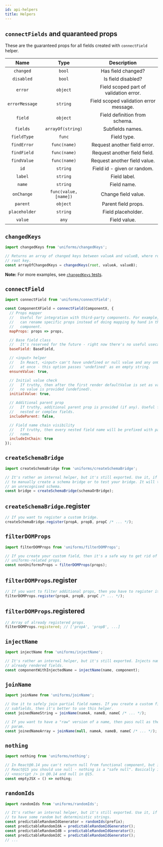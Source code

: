 ```yaml
---
id: api-helpers
title: Helpers
---
```


## `connectFields` and quaranteed props

These are the guaranteed props for all fields created with `connectField` helper.

|      Name      |         Type          |              Description               |
| :------------: | :-------------------: | :------------------------------------: |
|   `changed`    |        `bool`         |           Has field changed?           |
|   `disabled`   |        `bool`         |           Is field disabled?           |
|    `error`     |       `object`        | Field scoped part of validation error. |
| `errorMessage` |       `string`        | Field scoped validation error message. |
|    `field`     |       `object`        |     Field definition from schema.      |
|    `fields`    |   `arrayOf(string)`   |            Subfields names.            |
|  `fieldType`   |        `func`         |              Field type.               |
|  `findError`   |     `func(name)`      |      Request another field error.      |
|  `findField`   |     `func(name)`      |      Request another field field.      |
|  `findValue`   |     `func(name)`      |      Request another field value.      |
|      `id`      |       `string`        |      Field id - given or random.       |
|    `label`     |       `string`        |              Field label.              |
|     `name`     |       `string`        |              Field name.               |
|   `onChange`   | `func(value, [name])` |          Change field value.           |
|    `parent`    |       `object`        |          Parent field props.           |
| `placeholder`  |       `string`        |           Field placeholder.           |
|    `value`     |         `any`         |              Field value.              |

## `changedKeys`

```js
import changedKeys from 'uniforms/changedKeys';

// Returns an array of changed keys between valueA and valueB, where root is the
// root key.
const arrayOfChangedKeys = changedKeys(root, valueA, valueB);
```

**Note:** For more examples, see [`changedKeys` tests](https://github.com/vazco/uniforms/blob/master/packages/uniforms/test/helpers/changedKeys.js).

## `connectField`

```js
import connectField from 'uniforms/connectField';

const ComponentXField = connectField(ComponentX, {
  // Props mapper
  //   Useful for integration with third-party components. For example, you
  //   can rename specific props instead of doing mapping by hand in the
  //   component.
  mapProps: props => props,

  // Base field class
  //   It's reserved for the future - right now there's no useful usecase.
  baseField: BaseField,

  // <input> helper
  //   In React, <input> can't have undefined or null value and any onChange
  //   at once - this option passes 'undefined' as en empty string.
  ensureValue: true,

  // Initial value check
  //   If truthy, then after the first render defaultValue is set as value if
  //   no value is provided (undefined).
  initialValue: true,

  // Additional parent prop
  //   If truthy, additional parent prop is provided (if any). Useful for
  //   nested or complex fields.
  includeParent: false,

  // Field name chain visibility
  //   If truthy, then every nested field name will be prefixed with parent
  //   name.
  includeInChain: true
});
```

## `createSchemaBridge`

```js
import createSchemaBridge from 'uniforms/createSchemaBridge';

// It's rather an internal helper, but it's still exported. Use it, if you want
// to manually create a schema bridge or to test your bridge. It will throw on
// an unrecognised schema.
const bridge = createSchemaBridge(schemaOrBridge);
```

## `createSchemaBridge`.register

```js
// If you want to register a custom bridge.
createSchemaBridge.register(propA, propB, propC /* ... */);
```

## `filterDOMProps`

```js
import filterDOMProps from 'uniforms/filterDOMProps';

// If you create your custom field, then it's a safe way to get rid of all
// uniforms-related props.
const nonUniformsProps = filterDOMProps(props);
```

## `filterDOMProps`.register

```js
// If you want to filter additional props, then you have to register it.
filterDOMProps.register(propA, propB, propC /* ... */);
```

## `filterDOMProps`.registered

```js
// Array of already registered props.
filterDOMProps.registered; // ['propA', 'propB', ...]
```

## `injectName`

```js
import injectName from 'uniforms/injectName';

// It's rather an internal helper, but it's still exported. Injects name to all
// already rendered fields.
const componentWithInjectedName = injectName(name, component);
```

## `joinName`

```js
import joinName from 'uniforms/joinName';

// Use it to safely join partial field names. If you create a custom field with
// subfields, then it's better to use this helper.
const joinedNameString = joinName(nameA, nameB, nameC /* ... */);

// If you want to have a "raw" version of a name, then pass null as the first
// param.
const joinedNameArray = joinName(null, nameA, nameB, nameC /* ... */);
```

## `nothing`

```js
import nothing from 'uniforms/nothing';

// In React@0.14 you can't return null from functional component, but in
// React@15 you should use null - nothing is a "safe null". Basically it's a
// <noscript /> in @0.14 and null in @15.
const emptyJSX = () => nothing;
```

## `randomIds`

```js
import randomIds from 'uniforms/randomIds';

// It's rather an internal helper, but it's still exported. Use it, if you want
// to have some random but deterministic strings.
const predictableRandomIdGenerator = randomIds(prefix);
const predictableRandomIdA = predictableRandomIdGenerator();
const predictableRandomIdB = predictableRandomIdGenerator();
const predictableRandomIdC = predictableRandomIdGenerator();
// ...
```
